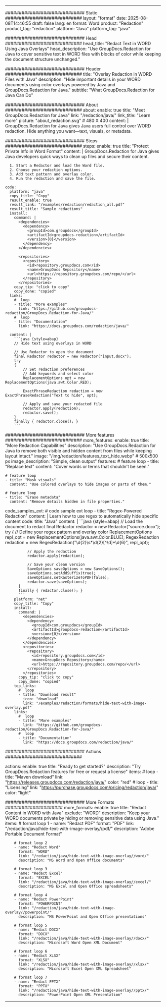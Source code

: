 
---
############################# Static ############################
layout: "format"
date:  2025-08-08T14:46:55
draft: false
lang: en
format: Word
product: "Redaction"
product_tag: "redaction"
platform: "Java"
platform_tag: "java"

############################# Head ############################
head_title: "Redact Text in WORD Using Java Overlays"
head_description: "Use GroupDocs.Redaction for Java to cover sensitive text in WORD files with blocks of color while keeping the document structure unchanged."

############################# Header ############################
title: "Overlay Redaction in WORD Files with Java" 
description: "Hide important details in your WORD documents using color overlays powered by Java and GroupDocs.Redaction for Java."
subtitle: "What GroupDocs.Redaction for Java Can Do" 

############################# About ############################
about:
    enable: true
    title: "Meet GroupDocs.Redaction for Java"
    link: "/redaction/java/"
    link_title: "Learn more"
    picture: "about_redaction.svg" # 480 X 400
    content: |
       GroupDocs.Redaction for Java gives Java users full control over WORD redaction. Hide anything you want—text, visuals, or metadata.

############################# Steps ############################
steps:
    enable: true
    title: "Protect Private Info in Word Format"
    content: |
      GroupDocs.Redaction for Java gives Java developers quick ways to clean up files and secure their content.
      
      1. Start a Redactor and load the Word file.
      2. Choose your redaction options.
      3. Add text pattern and overlay color.
      4. Run the redaction and save the file.
   
    code:
      platform: "java"
      copy_title: "Copy"
      result_enable: true
      result_link: "/examples/redaction/redaction_all.pdf"
      result_title: "Sample redactions"
      install:
        command: |
          <dependencies>
            <dependency>
              <groupId>com.groupdocs</groupId>
              <artifactId>groupdocs-redaction</artifactId>
              <version>{0}</version>
            </dependency>
          </dependencies>

          <repositories>
            <repository>
              <id>repository.groupdocs.com</id>
              <name>GroupDocs Repository</name>
              <url>https://repository.groupdocs.com/repo/</url>
            </repository>
          </repositories>
        copy_tip: "click to copy"
        copy_done: "copied"
      links:
        #  loop
        - title: "More examples"
          link: "https://github.com/groupdocs-redaction/GroupDocs.Redaction-for-Java/"
        #  loop
        - title: "Documentation"
          link: "https://docs.groupdocs.com/redaction/java/"
          
      content: |
        ```java {style=abap}
        // Hide text using overlays in WORD

        // Use Redactor to open the document
        final Redactor redactor = new Redactor("input.docx");
        try
        {
            // Set redaction preferences
            // Add keywords and select color
            ReplacementOptions opt = new ReplacementOptions(java.awt.Color.RED);
            
            ExactPhraseRedaction redaction = new ExactPhraseRedaction("Text to hide", opt);

            // Apply and save your redacted file
            redactor.apply(redaction);
            redactor.save();
        }
        finally { redactor.close(); }
        ```            


############################# More features ############################
more_features:
  enable: true
  title: "More Redaction Capabilities"
  description: "Use GroupDocs.Redaction for Java to remove both visible and hidden content from files while keeping layout intact."
  image: "/img/redaction/features_text_hide.webp" # 500x500 px
  image_description: "Simple, clean output"
  features:
    # feature loop
    - title: "Replace text"
      content: "Cover words or terms that shouldn't be seen."

    # feature loop
    - title: "Mask visuals"
      content: "Use colored overlays to hide images or parts of them."

    # feature loop
    - title: "Erase metadata"
      content: "Remove details hidden in file properties."
      
  code_samples_ext:
    # code sample ext loop
    - title: "Regex-Powered Redaction"
      content: |
        Learn how to use regex to automatically hide specific content
      code:
        title: "Java"
        content: |
          ```java {style=abap}
          //  Load the document to redact
          final Redactor redactor = new Redactor("source.docx");
          try
          {
              // Define your regex pattern and overlay color
              ReplacementOptions repl_opt = new ReplacementOptions(java.awt.Color.BLUE);
              RegexRedaction redaction = new RegexRedaction("\\d{2}\\s*\\d{2}[^\\d]*\\d{6}", repl_opt);
              
              // Apply the redaction
              redactor.apply(redaction);

              // Save your clean version
              SaveOptions saveOptions = new SaveOptions();
              saveOptions.setAddSuffix(true);
              saveOptions.setRasterizeToPDF(false);
              redactor.save(saveOptions);
          }
          finally { redactor.close(); }
          ```
        platform: "net"
        copy_title: "Copy"
        install:
          command: |
            <dependencies>
              <dependency>
                <groupId>com.groupdocs</groupId>
                <artifactId>groupdocs-redaction</artifactId>
                <version>{0}</version>
              </dependency>
            </dependencies>
            <repositories>
              <repository>
                <id>repository.groupdocs.com</id>
                <name>GroupDocs Repository</name>
                <url>https://repository.groupdocs.com/repo/</url>
              </repository>
            </repositories>
          copy_tip: "click to copy"
          copy_done: "copied"
        top_links:
          #  loop
          - title: "Download result"
            icon: "download"
            link: "/examples/redaction/formats/hide-text-with-image-overlay.pdf"
        links:
          #  loop
          - title: "More examples"
            link: "https://github.com/groupdocs-redaction/GroupDocs.Redaction-for-Java/"
          #  loop
          - title: "Documentation"
            link: "https://docs.groupdocs.com/redaction/java/"


############################# Actions ############################

actions:
  enable: true
  title: "Ready to get started?"
  description: "Try GroupDocs.Redaction features for free or request a license"
  items:
    #  loop
    - title: "Maven download"
      link: "https://releases.groupdocs.com/redaction/java/"
      color: "red"
        #  loop
    - title: "Licensing"
      link: "https://purchase.groupdocs.com/pricing/redaction/java/"
      color: "light"


############################# More Formats #####################
more_formats:
    enable: true
    title: "Redact Content in WORD with Java"
    exclude: "WORD"
    description: "Keep your WORD documents private by hiding or removing sensitive data using Java."
    items: 
        # format loop 1
        - name: "Redact PDF"
          format: "PDF"
          link: "/redaction/java/hide-text-with-image-overlay//pdf/"
          description: "Adobe Portable Document Format"

        # format loop 2
        - name: "Redact Word"
          format: "WORD"
          link: "/redaction/java/hide-text-with-image-overlay//word/"
          description: "MS Word and Open Office documents"
          
        # format loop 3
        - name: "Redact Excel"
          format: "EXCEL"
          link: "/redaction/java/hide-text-with-image-overlay//excel/"
          description: "MS Excel and Open Office spreadsheets"

        # format loop 4
        - name: "Redact PowerPoint"
          format: "POWERPOINT"
          link: "/redaction/java/hide-text-with-image-overlay//powerpoint/"
          description: "MS PowerPoint and Open Office presentations"

        # format loop 5
        - name: "Redact DOCX"
          format: "DOCX"
          link: "/redaction/java/hide-text-with-image-overlay//docx/"
          description: "Microsoft Word Open XML Document"
          
        # format loop 6
        - name: "Redact XLSX"
          format: "XLSX"
          link: "/redaction/java/hide-text-with-image-overlay//xlsx/"
          description: "Microsoft Excel Open XML Spreadsheet"
          
        # format loop 7
        - name: "Redact PPTX"
          format: "PPTX"
          link: "/redaction/java/hide-text-with-image-overlay//pptx/"
          description: "PowerPoint Open XML Presentation"


---